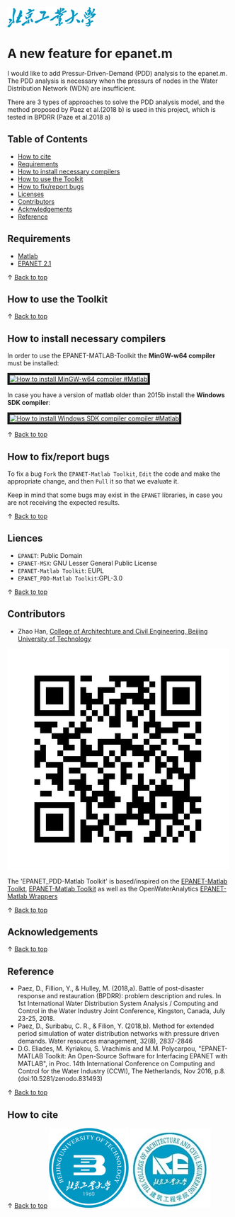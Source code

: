 ![](./pictures/BJUT.jpg)

# A new feature for epanet.m
I would like to add Pressur-Driven-Demand (PDD) analysis to the epanet.m. The PDD analysis is necessary when the pressurs of nodes in the Water Distribution Network (WDN) are insufficient.

There are 3 types of approaches to solve the PDD analysis model, and the method proposed by Paez et al.(2018 b) is used in this project, which is tested in BPDRR (Paze et al.2018 a) 

## Table of Contents

- [How to cite](#how-to-cite)
- [Requirements](#requirements)
- [How to install necessary compilers](#How-to-install-necessary-compilers)
- [How to use the Toolkit](#How-to-use-the-Toolkit)
- [How to fix/report bugs](#How-to-fixreport-bugs)
- [Licenses](#Licenses)
- [Contributors](#Contributors)
- [Acknwledgements](#Acknowledgements)
- [Reference](#Reference)

## Requirements 

* [Matlab](http://www.mathworks.com/)
* [EPANET 2.1](https://github.com/OpenWaterAnalytics/epanet) 


&uparrow; [Back to top](#table-of-contents)

## How to use the Toolkit

&uparrow; [Back to top](#table-of-contents)

## How to install necessary compilers 

In order to use the EPANET-MATLAB-Toolkit the <b> MinGW-w64 compiler </b> must be installed: <p>
<a href="http://www.youtube.com/watch?feature=player_embedded&v=R_RABL3_6EY
" target="_blank"><img src="http://img.youtube.com/vi/R_RABL3_6EY/0.jpg" 
alt="How to install MinGW-w64 compiler #Matlab" width="280" height="220" border="5" /></a>

In case you have a version of matlab older than 2015b install the <b> Windows SDK compiler</b>: <p>
<a href="http://www.youtube.com/watch?feature=player_embedded&v=hc3OkDypd24
" target="_blank"><img src="http://img.youtube.com/vi/hc3OkDypd24/0.jpg" 
alt="How to install Windows SDK compiler compiler #Matlab" width="280" height="220" border="5" /></a>

&uparrow; [Back to top](#table-of-contents)

## How to fix/report bugs

To fix a bug `Fork` the `EPANET-Matlab Toolkit`, `Edit` the code and make the appropriate change, and then `Pull` it so that we evaluate it. 

Keep in mind that some bugs may exist in the `EPANET` libraries, in case you are not receiving the expected results.

&uparrow; [Back to top](#table-of-contents)

## Liences
* `EPANET`: Public Domain
* `EPANET-MSX`: GNU Lesser General Public License
* `EPANET-Matlab Toolkit`: EUPL 
* `EPANET_PDD-Matlab Toolkit`:GPL-3.0

&uparrow; [Back to top](#table-of-contents)

## Contributors
* Zhao Han, [College of Architechture and Civil Engineering, Beijing University of Technology](http://bjut.edu.cn/)

![ORCID-QR Code](./pictures/ORCID.png)

The 'EPANET_PDD-Matlab Toolkit' is based/inspired on the [EPANET-Matlab Toolkt](https://github.com/KIOS-Research/CCWI2016), [EPANET-Matlab Toolkit](http://www.mathworks.com/matlabcentral/fileexchange/25100-epanet-matlab-toolkit) as well as the OpenWaterAnalytics [EPANET-Matlab Wrappers](https://github.com/OpenWaterAnalytics/epanet-matlab)
 
&uparrow; [Back to top](#table-of-contents)

## Acknowledgements

&uparrow; [Back to top](#table-of-contents)

## Reference

- Paez, D., Fillion, Y., & Hulley, M. (2018,a). Battle of post-disaster response and restauration (BPDRR): problem description and rules. In 1st International Water Distribution System Analysis / Computing and Control in the Water Industry Joint Conference, Kingston, Canada, July 23-25, 2018.
- Paez, D., Suribabu, C. R., & Filion, Y. (2018,b). Method for extended period simulation of water distribution networks with pressure driven demands. Water resources management, 32(8), 2837-2846
- D.G. Eliades, M. Kyriakou, S. Vrachimis and M.M. Polycarpou, "EPANET-MATLAB Toolkit: An Open-Source Software for Interfacing EPANET with MATLAB", in Proc. 14th International Conference on Computing and Control for the Water Industry (CCWI), The Netherlands, Nov 2016, p.8. (doi:10.5281/zenodo.831493)

&uparrow; [Back to top](#table-of-contents)
## How to cite 



&uparrow; [Back to top](#table-of-contents)
![](./pictures/BUT.jpg)
![](./pictures/CACE.jpg)